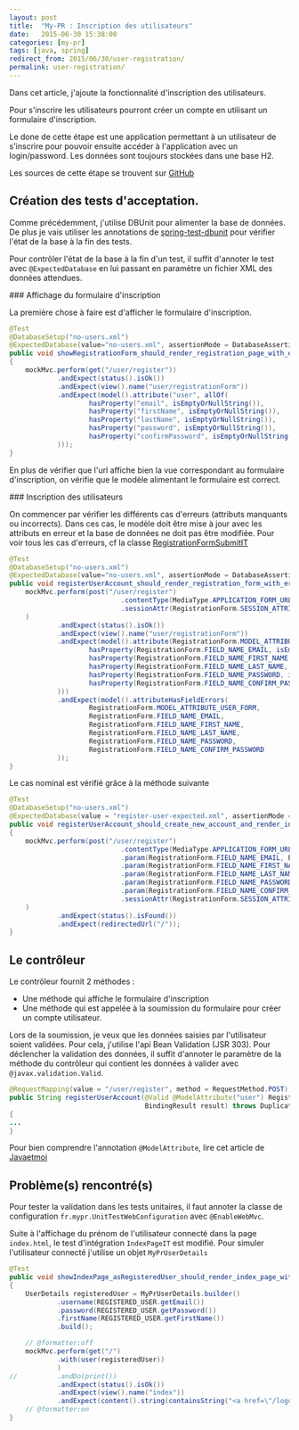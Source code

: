 ```yaml
---
layout: post
title:  "My-PR : Inscription des utilisateurs"
date:   2015-06-30 15:38:00
categories: [my-pr]
tags: [java, spring]
redirect_from: 2015/06/30/user-registration/
permalink: user-registration/
---
```


Dans cet article, j'ajoute la fonctionnalité d'inscription des utilisateurs.

Pour s'inscrire les utilisateurs pourront créer un compte en utilisant un formulaire d'inscription.

Le done de cette étape est une application permettant à un utilisateur de s'inscrire pour pouvoir ensuite accéder à l'application avec un login/password.
Les données sont toujours stockées dans une base H2.

Les sources de cette étape se trouvent sur [GitHub](https://github.com/jgiovaresco/my-pr/tree/step3) 

## Création des tests d'acceptation.

Comme précédemment, j'utilise DBUnit pour alimenter la base de données. 
De plus je vais utiliser les annotations de [spring-test-dbunit](http://springtestdbunit.github.io/spring-test-dbunit/) pour vérifier l'état de la base à la fin des tests. 

Pour contrôler l'état de la base à la fin d'un test, il suffit d'annoter le test avec ``@ExpectedDatabase`` en lui passant en paramètre un fichier XML des données attendues. 

### Affichage du formulaire d'inscription

La première chose à faire est d'afficher le formulaire d'inscription. 

```java
@Test
@DatabaseSetup("no-users.xml")
@ExpectedDatabase(value="no-users.xml", assertionMode = DatabaseAssertionMode.NON_STRICT)
public void showRegistrationForm_should_render_registration_page_with_empty_form() throws Exception
{
	mockMvc.perform(get("/user/register"))
			.andExpect(status().isOk())
			.andExpect(view().name("user/registrationForm"))
			.andExpect(model().attribute("user", allOf(
					hasProperty("email", isEmptyOrNullString()),
					hasProperty("firstName", isEmptyOrNullString()),
					hasProperty("lastName", isEmptyOrNullString()),
					hasProperty("password", isEmptyOrNullString()),
					hasProperty("confirmPassword", isEmptyOrNullString())
			)));
}
```

En plus de vérifier que l'url affiche bien la vue correspondant au formulaire d'inscription, on vérifie que le modèle alimentant le formulaire est correct.

### Inscription des utilisateurs

On commencer par vérifier les différents cas d'erreurs (attributs manquants ou incorrects). 
Dans ces cas, le modèle doit être mise à jour avec les attributs en erreur et la base de données ne doit pas être modifiée.
Pour voir tous les cas d'erreurs, cf la classe [RegistrationFormSubmitIT](https://raw.githubusercontent.com/jgiovaresco/my-pr/master/src/test/java/integration/tests/RegistrationFormSubmitIT.java)

```java
@Test
@DatabaseSetup("no-users.xml")
@ExpectedDatabase(value="no-users.xml", assertionMode = DatabaseAssertionMode.NON_STRICT)
public void registerUserAccount_should_render_registration_form_with_errors_when_registration_with_empty_form() throws Exception {
	mockMvc.perform(post("/user/register")
							.contentType(MediaType.APPLICATION_FORM_URLENCODED)
							.sessionAttr(RegistrationForm.SESSION_ATTRIBUTE_USER_FORM, new RegistrationForm())
	)
			.andExpect(status().isOk())
			.andExpect(view().name("user/registrationForm"))
			.andExpect(model().attribute(RegistrationForm.MODEL_ATTRIBUTE_USER_FORM, allOf(
					hasProperty(RegistrationForm.FIELD_NAME_EMAIL, isEmptyOrNullString()),
					hasProperty(RegistrationForm.FIELD_NAME_FIRST_NAME, isEmptyOrNullString()),
					hasProperty(RegistrationForm.FIELD_NAME_LAST_NAME, isEmptyOrNullString()),
					hasProperty(RegistrationForm.FIELD_NAME_PASSWORD, isEmptyOrNullString()),
					hasProperty(RegistrationForm.FIELD_NAME_CONFIRM_PASSWORD, isEmptyOrNullString())
			)))
			.andExpect(model().attributeHasFieldErrors(
					RegistrationForm.MODEL_ATTRIBUTE_USER_FORM,
					RegistrationForm.FIELD_NAME_EMAIL,
					RegistrationForm.FIELD_NAME_FIRST_NAME,
					RegistrationForm.FIELD_NAME_LAST_NAME,
					RegistrationForm.FIELD_NAME_PASSWORD,
					RegistrationForm.FIELD_NAME_CONFIRM_PASSWORD
			));
}
```

Le cas nominal est vérifié grâce à la méthode suivante 

```java
@Test
@DatabaseSetup("no-users.xml")
@ExpectedDatabase(value = "register-user-expected.xml", assertionMode = DatabaseAssertionMode.NON_STRICT)
public void registerUserAccount_should_create_new_account_and_render_index_page_when_registration_ok() throws Exception
{
	mockMvc.perform(post("/user/register")
							.contentType(MediaType.APPLICATION_FORM_URLENCODED)
							.param(RegistrationForm.FIELD_NAME_EMAIL, EMAIL)
							.param(RegistrationForm.FIELD_NAME_FIRST_NAME, FIRST_NAME)
							.param(RegistrationForm.FIELD_NAME_LAST_NAME, LAST_NAME)
							.param(RegistrationForm.FIELD_NAME_PASSWORD, PASSWORD)
							.param(RegistrationForm.FIELD_NAME_CONFIRM_PASSWORD, PASSWORD)
							.sessionAttr(RegistrationForm.SESSION_ATTRIBUTE_USER_FORM, new RegistrationForm())
	)
			.andExpect(status().isFound())
			.andExpect(redirectedUrl("/"));
}
```
 
## Le contrôleur

Le contrôleur fournit 2 méthodes : 
 
  * Une méthode qui affiche le formulaire d'inscription
  * Une méthode qui est appelée à la soumission du formulaire pour créer un compte utilisateur.
  
Lors de la soumission, je veux que les données saisies par l'utilisateur soient validées. Pour cela, j'utilise l'api Bean Validation (JSR 303).
Pour déclencher la validation des données, il suffit d'annoter le paramètre de la méthode du contrôleur qui contient les données à valider avec ``@javax.validation.Valid``.

```java
@RequestMapping(value = "/user/register", method = RequestMethod.POST)
public String registerUserAccount(@Valid @ModelAttribute("user") RegistrationForm userAccountData,
								  BindingResult result) throws DuplicateEmailException
{
...
}
```

Pour bien comprendre l'annotation ``@ModelAttribute``, lire cet article de [Javaetmoi](http://javaetmoi.com/2014/10/annotation-sessionattributes-modelattribute-spring-mvc/)
  

## Problème(s) rencontré(s)

Pour tester la validation dans les tests unitaires, il faut annoter la classe de configuration ``fr.mypr.UnitTestWebConfiguration`` avec ``@EnableWebMvc``.

Suite à l'affichage du prénom de l'utilisateur connecté dans la page ``index.html``, le test d'intégration ``IndexPageIT`` est modifié.
Pour simuler l'utilisateur connecté j'utilise un objet ``MyPrUserDetails``  

```java
@Test
public void showIndexPage_asRegisteredUser_should_render_index_page_with_logout_link() throws Exception
{
	UserDetails registeredUser = MyPrUserDetails.builder()
			.username(REGISTERED_USER.getEmail())
			.password(REGISTERED_USER.getPassword())
			.firstName(REGISTERED_USER.getFirstName())
			.build();

	// @formatter:off
	mockMvc.perform(get("/")
			.with(user(registeredUser))
			)
//			.andDo(print())
			.andExpect(status().isOk())
			.andExpect(view().name("index"))
			.andExpect(content().string(containsString("<a href=\"/logout\">Log Out</a>")));
	// @formatter:on
}
```

